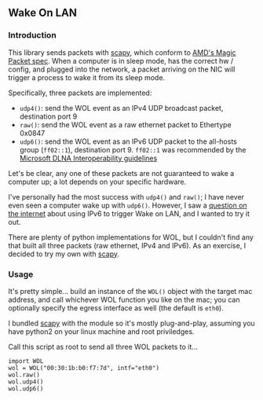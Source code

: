 ## Wake On LAN

### Introduction

This library sends packets with [scapy], which conform to [AMD's Magic Packet spec].  When a computer is in sleep mode, has the correct hw / config, and plugged into the network, a packet arriving on the NIC will trigger a process to wake it from its sleep mode.

Specifically, three packets are implemented:

 - `udp4()`: send the WOL event as an IPv4 UDP broadcast packet, destination port 9
 - `raw()`: send the WOL event as a raw ethernet packet to Ethertype 0x0847
 - `udp6()`: send the WOL event as an IPv6 UDP packet to the all-hosts group (`ff02::1`), destination port 9.  `ff02::1` was recommended by the [Microsoft DLNA Interoperability guidelines](http://msdn.microsoft.com/en-us/library/ff361877.aspx)

Let's be clear, any one of these packets are not guaranteed to wake a computer up; a lot depends on your specific hardware.

I've personally had the most success with `udp4()` and `raw()`; I have never even seen a computer wake up with `udp6()`.  However, I saw a [question on the internet](http://networkengineering.stackexchange.com/q/7453/775) about using IPv6 to trigger Wake on LAN, and I wanted to try it out.

There are plenty of python implementations for WOL, but I couldn't find any that built all three packets (raw ethernet, IPv4 and IPv6).  As an exercise, I decided to try my own with [scapy].

### Usage

It's pretty simple... build an instance of the `WOL()` object with the target mac address, and call whichever WOL function you like on the mac; you can optionally specify the egress interface as well (the default is `eth0`).

I bundled [scapy] with the module so it's mostly plug-and-play, assuming you have python2 on your linux machine and root priviledges.

Call this script as root to send all three WOL packets to it...

    import WOL
    wol = WOL("00:30:1b:b0:f7:7d", intf="eth0")
    wol.raw()
    wol.udp4()
    wol.udp6()

[scapy]: http://www.secdev.org/projects/scapy/
[AMD's Magic Packet spec]: http://support.amd.com/TechDocs/20213.pdf#search=20213
